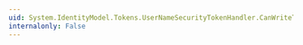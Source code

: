 ```yaml
---
uid: System.IdentityModel.Tokens.UserNameSecurityTokenHandler.CanWriteToken
internalonly: False
---
```

